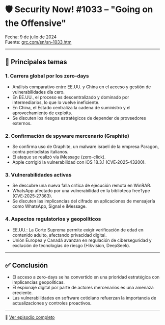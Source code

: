 # 🛡️ Security Now! #1033 – "Going on the Offensive"

Fecha: 9 de julio de 2024  
Fuente: [grc.com/sn/sn-1033.htm](https://www.grc.com/sn/sn-1033.htm)

---

## 🎯 Principales temas

### 1. Carrera global por los zero-days
- Análisis comparativo entre EE.UU. y China en el acceso y gestión de vulnerabilidades día cero.
- En EE.UU., el proceso es descentralizado y dominado por intermediarios, lo que lo vuelve ineficiente.
- En China, el Estado centraliza la cadena de suministro y el aprovechamiento de exploits.
- Se discuten los riesgos estratégicos de depender de proveedores externos.

### 2. Confirmación de spyware mercenario (Graphite)
- Se confirma uso de Graphite, un malware israelí de la empresa Paragon, contra periodistas italianos.
- El ataque se realizó vía iMessage (zero-click).
- Apple corrigió la vulnerabilidad con iOS 18.3.1 (CVE‑2025‑43200).

### 3. Vulnerabilidades activas
- Se descubre una nueva falla crítica de ejecución remota en WinRAR.
- WhatsApp afectado por una vulnerabilidad en la biblioteca freeType (CVE‑2025‑27363).
- Se discuten las implicancias del cifrado en aplicaciones de mensajería como WhatsApp, Signal e iMessage.

### 4. Aspectos regulatorios y geopolíticos
- EE.UU.: La Corte Suprema permite exigir verificación de edad en contenido adulto, afectando privacidad digital.
- Unión Europea y Canadá avanzan en regulación de ciberseguridad y exclusión de tecnologías de riesgo (Hikvision, DeepSeek).

---

## ✅ Conclusión
- El acceso a zero-days se ha convertido en una prioridad estratégica con implicancias geopolíticas.
- El espionaje digital por parte de actores mercenarios es una amenaza creciente.
- Las vulnerabilidades en software cotidiano refuerzan la importancia de actualizaciones y controles proactivos.

---

🔗 [Ver episodio completo](https://www.grc.com/sn/sn-1033.htm)
